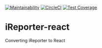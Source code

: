 [![Maintainability](https://api.codeclimate.com/v1/badges/4ee44b5be089e464ba9a/maintainability)](https://codeclimate.com/github/thislekan/iReporter-react/maintainability) [![CircleCI](https://circleci.com/gh/thislekan/iReporter-react.svg?style=svg)](https://circleci.com/gh/thislekan/iReporter-react) [![Test Coverage](https://api.codeclimate.com/v1/badges/4ee44b5be089e464ba9a/test_coverage)](https://codeclimate.com/github/thislekan/iReporter-react/test_coverage)

# iReporter-react
Converting iReporter to React
